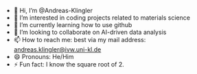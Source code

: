 - 👋 Hi, I’m @Andreas-Klingler
- 👀 I’m interested in coding projects related to materials science
- 🌱 I’m currently learning how to use github
- 💞️ I’m looking to collaborate on AI-driven data analysis
- 📫 How to reach me: best via my mail address: andreas.klingler@ivw.uni-kl.de
- 😄 Pronouns: He/Him
- ⚡ Fun fact: I know the square root of 2.

<!---
Andreas-Klingler/Andreas-Klingler is a ✨ special ✨ repository because its `README.md` (this file) appears on your GitHub profile.
You can click the Preview link to take a look at your changes.
--->
